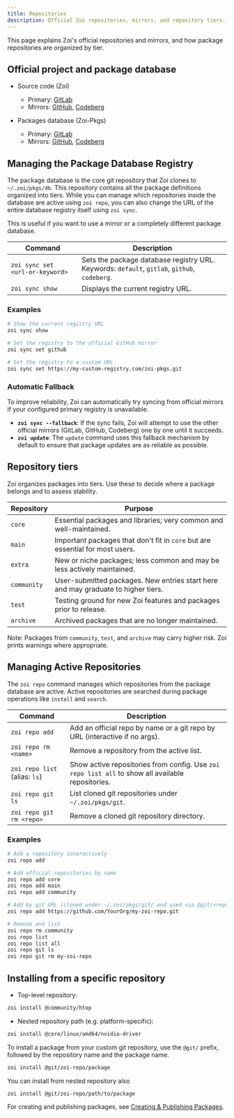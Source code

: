 ```yaml
---
title: Repositories
description: Official Zoi repositories, mirrors, and repository tiers.
---
```


This page explains Zoi's official repositories and mirrors, and how package repositories are organized by tier.

## Official project and package database

- Source code (Zoi)
  - Primary: [GitLab](https://gitlab.com/Zillowe/Zillwen/Zusty/Zoi)
  - Mirrors: [GitHub](https://github.com/Zillowe/Zoi), [Codeberg](https://codeberg.org/Zillowe/Zoi)

- Packages database (Zoi-Pkgs)
  - Primary: [GitLab](https://gitlab.com/Zillowe/Zillwen/Zusty/Zoi-Pkgs)
  - Mirrors: [GitHub](https://github.com/Zillowe/Zoi-Pkgs), [Codeberg](https://codeberg.org/Zillowe/Zoi-Pkgs)

## Managing the Package Database Registry

The package database is the core git repository that Zoi clones to `~/.zoi/pkgs/db`. This repository contains all the package definitions organized into tiers. While you can manage which repositories inside the database are active using `zoi repo`, you can also change the URL of the entire database registry itself using `zoi sync`.

This is useful if you want to use a mirror or a completely different package database.

| Command                         | Description                                                                                  |
| ------------------------------- | -------------------------------------------------------------------------------------------- |
| `zoi sync set <url-or-keyword>` | Sets the package database registry URL. Keywords: `default`, `gitlab`, `github`, `codeberg`. |
| `zoi sync show`                 | Displays the current registry URL.                                                           |

### Examples

```sh
# Show the current registry URL
zoi sync show

# Set the registry to the official GitHub mirror
zoi sync set github

# Set the registry to a custom URL
zoi sync set https://my-custom-registry.com/zoi-pkgs.git
```

### Automatic Fallback

To improve reliability, Zoi can automatically try syncing from official mirrors if your configured primary registry is unavailable.

- **`zoi sync --fallback`**: If the sync fails, Zoi will attempt to use the other official mirrors (GitLab, GitHub, Codeberg) one by one until it succeeds.
- **`zoi update`**: The `update` command uses this fallback mechanism by default to ensure that package updates are as reliable as possible.

## Repository tiers

Zoi organizes packages into tiers. Use these to decide where a package belongs and to assess stability.

| Repository  | Purpose                                                                           |
| ----------- | --------------------------------------------------------------------------------- |
| `core`      | Essential packages and libraries; very common and well-maintained.                |
| `main`      | Important packages that don't fit in `core` but are essential for most users.     |
| `extra`     | New or niche packages; less common and may be less actively maintained.           |
| `community` | User-submitted packages. New entries start here and may graduate to higher tiers. |
| `test`      | Testing ground for new Zoi features and packages prior to release.                |
| `archive`   | Archived packages that are no longer maintained.                                  |

Note: Packages from `community`, `test`, and `archive` may carry higher risk. Zoi prints warnings where appropriate.

## Managing Active Repositories

The `zoi repo` command manages which repositories from the package database are active. Active repositories are searched during package operations like `install` and `search`.

| Command                       | Description                                                                                       |
| ----------------------------- | ------------------------------------------------------------------------------------------------- |
| `zoi repo add`                | Add an official repo by name or a git repo by URL (interactive if no args).                       |
| `zoi repo rm <name>`          | Remove a repository from the active list.                                                         |
| `zoi repo list` (alias: `ls`) | Show active repositories from config. Use `zoi repo list all` to show all available repositories. |
| `zoi repo git ls`             | List cloned git repositories under `~/.zoi/pkgs/git`.                                             |
| `zoi repo git rm <repo>`      | Remove a cloned git repository directory.                                                         |

### Examples

```sh
# Add a repository interactively
zoi repo add

# Add official repositories by name
zoi repo add core
zoi repo add main
zoi repo add community

# Add by git URL (cloned under ~/.zoi/pkgs/git/ and used via @git/<repo>/<pkg>)
zoi repo add https://github.com/YourOrg/my-zoi-repo.git

# Remove and list
zoi repo rm community
zoi repo list
zoi repo list all
zoi repo git ls
zoi repo git rm my-zoi-repo
```

## Installing from a specific repository

- Top-level repository:

```sh
zoi install @community/htop
```

- Nested repository path (e.g. platform-specific):

```sh
zoi install @core/linux/amd64/nvidia-driver
```

To install a package from your custom git repository, use the `@git/` prefix, followed by the repository name and the package name.

```sh
zoi install @git/zoi-repo/package
```

You can install from nested repository also

```sh
zoi install @git/zoi-repo/path/to/package
```

For creating and publishing packages, see [Creating & Publishing Packages](/docs/zds/zoi/creating-packages).

